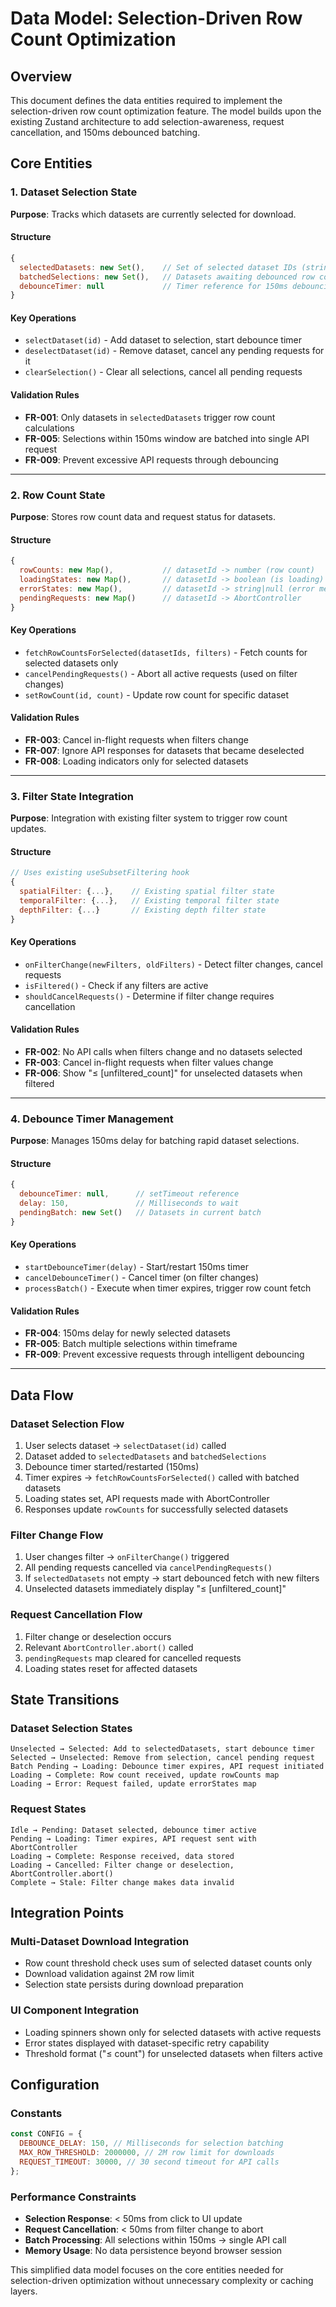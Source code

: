 # Data Model: Selection-Driven Row Count Optimization

## Overview

This document defines the data entities required to implement the selection-driven row count optimization feature. The model builds upon the existing Zustand architecture to add selection-awareness, request cancellation, and 150ms debounced batching.

## Core Entities

### 1. Dataset Selection State

**Purpose**: Tracks which datasets are currently selected for download.

#### Structure

```javascript
{
  selectedDatasets: new Set(),    // Set of selected dataset IDs (strings)
  batchedSelections: new Set(),   // Datasets awaiting debounced row count fetch
  debounceTimer: null             // Timer reference for 150ms debouncing
}
```

#### Key Operations

- `selectDataset(id)` - Add dataset to selection, start debounce timer
- `deselectDataset(id)` - Remove dataset, cancel any pending requests for it
- `clearSelection()` - Clear all selections, cancel all pending requests

#### Validation Rules

- **FR-001**: Only datasets in `selectedDatasets` trigger row count calculations
- **FR-005**: Selections within 150ms window are batched into single API request
- **FR-009**: Prevent excessive API requests through debouncing

---

### 2. Row Count State

**Purpose**: Stores row count data and request status for datasets.

#### Structure

```javascript
{
  rowCounts: new Map(),           // datasetId -> number (row count)
  loadingStates: new Map(),       // datasetId -> boolean (is loading)
  errorStates: new Map(),         // datasetId -> string|null (error message)
  pendingRequests: new Map()      // datasetId -> AbortController
}
```

#### Key Operations

- `fetchRowCountsForSelected(datasetIds, filters)` - Fetch counts for selected datasets only
- `cancelPendingRequests()` - Abort all active requests (used on filter changes)
- `setRowCount(id, count)` - Update row count for specific dataset

#### Validation Rules

- **FR-003**: Cancel in-flight requests when filters change
- **FR-007**: Ignore API responses for datasets that became deselected
- **FR-008**: Loading indicators only for selected datasets

---

### 3. Filter State Integration

**Purpose**: Integration with existing filter system to trigger row count updates.

#### Structure

```javascript
// Uses existing useSubsetFiltering hook
{
  spatialFilter: {...},    // Existing spatial filter state
  temporalFilter: {...},   // Existing temporal filter state
  depthFilter: {...}       // Existing depth filter state
}
```

#### Key Operations

- `onFilterChange(newFilters, oldFilters)` - Detect filter changes, cancel requests
- `isFiltered()` - Check if any filters are active
- `shouldCancelRequests()` - Determine if filter change requires cancellation

#### Validation Rules

- **FR-002**: No API calls when filters change and no datasets selected
- **FR-003**: Cancel in-flight requests when filter values change
- **FR-006**: Show "≤ [unfiltered_count]" for unselected datasets when filtered

---

### 4. Debounce Timer Management

**Purpose**: Manages 150ms delay for batching rapid dataset selections.

#### Structure

```javascript
{
  debounceTimer: null,      // setTimeout reference
  delay: 150,               // Milliseconds to wait
  pendingBatch: new Set()   // Datasets in current batch
}
```

#### Key Operations

- `startDebounceTimer(delay)` - Start/restart 150ms timer
- `cancelDebounceTimer()` - Cancel timer (on filter changes)
- `processBatch()` - Execute when timer expires, trigger row count fetch

#### Validation Rules

- **FR-004**: 150ms delay for newly selected datasets
- **FR-005**: Batch multiple selections within timeframe
- **FR-009**: Prevent excessive requests through intelligent debouncing

---

## Data Flow

### Dataset Selection Flow

1. User selects dataset → `selectDataset(id)` called
2. Dataset added to `selectedDatasets` and `batchedSelections`
3. Debounce timer started/restarted (150ms)
4. Timer expires → `fetchRowCountsForSelected()` called with batched datasets
5. Loading states set, API requests made with AbortController
6. Responses update `rowCounts` for successfully selected datasets

### Filter Change Flow

1. User changes filter → `onFilterChange()` triggered
2. All pending requests cancelled via `cancelPendingRequests()`
3. If `selectedDatasets` not empty → start debounced fetch with new filters
4. Unselected datasets immediately display "≤ [unfiltered_count]"

### Request Cancellation Flow

1. Filter change or deselection occurs
2. Relevant `AbortController.abort()` called
3. `pendingRequests` map cleared for cancelled requests
4. Loading states reset for affected datasets

## State Transitions

### Dataset Selection States

```
Unselected → Selected: Add to selectedDatasets, start debounce timer
Selected → Unselected: Remove from selection, cancel pending request
Batch Pending → Loading: Debounce timer expires, API request initiated
Loading → Complete: Row count received, update rowCounts map
Loading → Error: Request failed, update errorStates map
```

### Request States

```
Idle → Pending: Dataset selected, debounce timer active
Pending → Loading: Timer expires, API request sent with AbortController
Loading → Complete: Response received, data stored
Loading → Cancelled: Filter change or deselection, AbortController.abort()
Complete → Stale: Filter change makes data invalid
```

## Integration Points

### Multi-Dataset Download Integration

- Row count threshold check uses sum of selected dataset counts only
- Download validation against 2M row limit
- Selection state persists during download preparation

### UI Component Integration

- Loading spinners shown only for selected datasets with active requests
- Error states displayed with dataset-specific retry capability
- Threshold format ("≤ count") for unselected datasets when filters active

## Configuration

### Constants

```javascript
const CONFIG = {
  DEBOUNCE_DELAY: 150, // Milliseconds for selection batching
  MAX_ROW_THRESHOLD: 2000000, // 2M row limit for downloads
  REQUEST_TIMEOUT: 30000, // 30 second timeout for API calls
};
```

### Performance Constraints

- **Selection Response**: < 50ms from click to UI update
- **Request Cancellation**: < 50ms from filter change to abort
- **Batch Processing**: All selections within 150ms → single API call
- **Memory Usage**: No data persistence beyond browser session

This simplified data model focuses on the core entities needed for selection-driven optimization without unnecessary complexity or caching layers.
